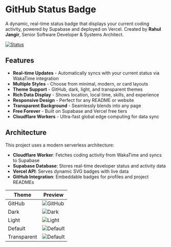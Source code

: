 # GitHub Status Badge

A dynamic, real-time status badge that displays your current coding activity, powered by Supabase and deployed on Vercel. Created by **Rahul Jangir**, Senior Software Developer & Systems Architect.

[![Status](https://github-status-badge.vercel.app/api/badge?username=test&style=minimal&theme=github&width=450&height=80)](https://github.com/test)

## Features

- **Real-time Updates** - Automatically syncs with your current status via WakaTime integration
- **Multiple Styles** - Choose from minimal, modern, or card layouts
- **Theme Support** - GitHub, dark, light, and transparent themes
- **Rich Data Display** - Shows location, local time, skills, and experience
- **Responsive Design** - Perfect for any README or website
- **Transparent Background** - Seamlessly blends into any page
- **Free Forever** - Built on Supabase and Vercel free tiers
- **Cloudflare Workers** - Ultra-fast global edge computing for data sync

## Architecture

This project uses a modern serverless architecture:


- **Cloudflare Worker**: Fetches coding activity from WakaTime and syncs to Supabase
- **Supabase Database**: Stores real-time developer status and activity data
- **Vercel API**: Serves dynamic SVG badges with live data
- **GitHub Integration**: Embeddable badges for profiles and project READMEs





| Theme | Preview |
|------|---------|
| GitHub | ![GitHub](https://github-status-badge.vercel.app/api/badge?username=rahuljangirworks&style=minimal&theme=github&width=350&height=90) |
| Dark | ![Dark](https://github-status-badge.vercel.app/api/badge?username=rahuljangirworks&style=minimal&theme=dark&width=350&height=80) |
| Light | ![Light](https://github-status-badge.vercel.app/api/badge?username=rahuljangirworks&style=minimal&theme=light&width=350&height=80) |
| Default | ![Default](https://github-status-badge.vercel.app/api/badge?username=rahuljangirworks&style=minimal&theme=default&width=350&height=80) |
| Transparent | ![Default](https://github-status-badge.vercel.app/api/badge?username=rahuljangirworks&style=minimal&theme=github&width=500&height=80&bg=transparent) |
